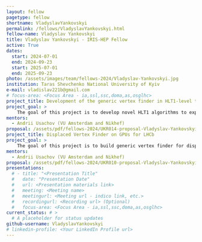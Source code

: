 ```yaml
---
layout: fellow
pagetype: fellow
shortname: VladyslavYankovskyi
permalink: /fellows/VladyslavYankovskyi.html
fellow-name: Vladyslav Yankovskyi
title: Vladyslav Yankovskyi - IRIS-HEP Fellow
active: True
dates:
  start: 2024-07-01
  end: 2024-09-23
  start: 2025-07-01
  end: 2025-09-23
photo: /assets/images/team/fellows-2024/Vladyslav-Yankovskyi.jpg
institution: Taras Shevchenko National University of Kyiv
e-mail: vladislav221b@gmail.com
# focus-area: <Focus Area - ia,ssl,ssc,doma,as,osglhc>
project_title: Development of the generic vertex finder in HLT1-level trigger at LHCb 
project_goal: >
    The goal of this project is to develop novel HLT1 algorithms to expand LHCb physics reach in QCD as well as searches for New Physics
mentors:
  - Andrii Usachov (VU Amsterdam and Nikhef)
proposal: /assets/pdf/fellows-2024/UKR014-proposal-Vladyslav-Yankovskyi.pdf
project_title: Displaced Vertex Finder on GPUs for LHCb 
project_goal: >
    The goal of this project is to build generic vertex finder for displaced vertices and provide generic vertices formed by VELO tracks: their positions, uncertainties
mentors:
  - Andrii Usachov (VU Amsterdam and Nikhef)
proposal: /assets/pdf/fellows-2024/UKR010-proposal-Vladyslav-Yankovskyi.pdf
presentations:
  # - title: "<Presentation Title"
  #   date: "Presentation Date"
  #   url: <Presentation materials link>
  #   meeting: <Meeting name>
  #   meetingurl: <Meeting url - indico link, etc.>
  #   recordingurl: <Recording url> (Optional)
  #   focus-area: <Focus Area - ia,ssl,ssc,doma,as,osglhc>
current_status: # >
  # A placeholder for status updates
github-username: VladyslavYankovskyi
# linkedin-profile: <Your LinkedIn Profile url>
---
```

